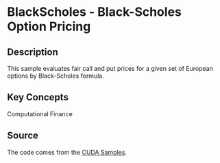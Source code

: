 # BlackScholes - Black-Scholes Option Pricing

## Description

This sample evaluates fair call and put prices for a given set of European options by Black-Scholes formula.

## Key Concepts

Computational Finance

## Source

The code comes from the [CUDA Samples](https://github.com/NVIDIA/cuda-samples/tree/master/Samples/5_Domain_Specific/BlackScholes).
